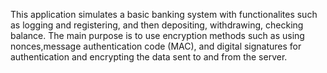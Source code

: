 This application simulates a basic banking system with functionalites such as logging and registering, and then depositing, withdrawing, checking balance. The main purpose is to use encryption methods such as using nonces,message authentication code (MAC), and digital signatures for authentication and encrypting the data sent to and from the server.
